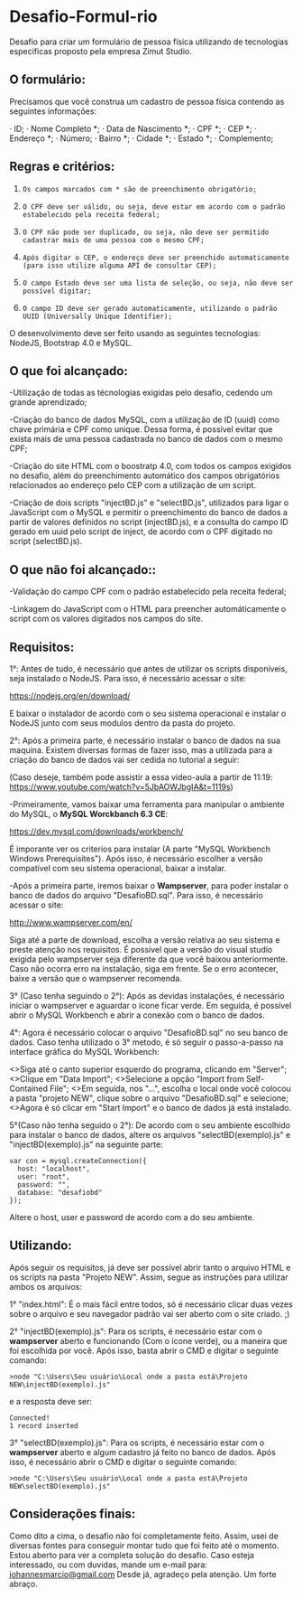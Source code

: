 # Desafio-Formul-rio

Desafio para criar um formulário de pessoa física utilizando de tecnologias especificas proposto pela empresa Zimut Studio.

## O formulário:
Precisamos que você construa um cadastro de pessoa física contendo as seguintes informações:

·      ID;
·      Nome Completo *;
·      Data de Nascimento *;
·      CPF *;
·      CEP *;
·      Endereço *;
·      Número;
·      Bairro *;
·      Cidade *;
·      Estado *;
·      Complemento;

## Regras e critérios:

1.     Os campos marcados com * são de preenchimento obrigatório;
2.     O CPF deve ser válido, ou seja, deve estar em acordo com o padrão estabelecido pela receita federal;
3.     O CPF não pode ser duplicado, ou seja, não deve ser permitido cadastrar mais de uma pessoa com o mesmo CPF;
4.     Após digitar o CEP, o endereço deve ser preenchido automaticamente (para isso utilize alguma API de consultar CEP);
5.     O campo Estado deve ser uma lista de seleção, ou seja, não deve ser possível digitar;
6.     O campo ID deve ser gerado automaticamente, utilizando o padrão UUID (Universally Unique Identifier);

O desenvolvimento deve ser feito usando as seguintes tecnologias: NodeJS, Bootstrap 4.0 e MySQL.

## O que foi alcançado:

-Utilização de todas as técnologias exigidas pelo desafio, cedendo um grande aprendizado;

-Criação do banco de dados MySQL, com a utilização de ID (uuid) como chave primária e CPF como unique. Dessa forma, é possível evitar que exista mais de uma pessoa cadastrada no banco de dados com o mesmo CPF;

-Criação do site HTML com o boostratp 4.0, com todos os campos exigidos no desafio, além do preenchimento automático dos campos obrigatórios relacionados ao endereço pelo CEP com a utilização de um script.

-Criação de dois scripts "injectBD.js" e "selectBD.js", utilizados para ligar o JavaScript com o MySQL e permitir o preenchimento do banco de dados a partir de valores definidos no script (injectBD.js), e a consulta do campo ID gerado em uuid pelo script de inject, de acordo com o CPF digitado no script (selectBD.js).

## O que **não** foi alcançado::

-Validação do campo CPF com o padrão estabelecido pela receita federal;

-Linkagem do JavaScript com o HTML para preencher automáticamente o script com os valores digitados nos campos do site.

## Requisitos:
1°: Antes de tudo, é necessário que antes de utilizar os scripts disponíveis, seja instalado o NodeJS. Para isso, é necessário acessar o site: 

https://nodejs.org/en/download/

E baixar o instalador de acordo com o seu sistema operacional e instalar o NodeJS junto com seus modulos dentro da pasta do projeto.

2°: Após a primeira parte, é necessário instalar o banco de dados na sua maquina. Existem diversas formas de fazer isso, mas a utilizada para a criação do banco de dados vai ser cedida no tutorial a seguir:

(Caso deseje, também pode assistir a essa vídeo-aula a partir de 11:19: https://www.youtube.com/watch?v=5JbAOWJbgIA&t=1119s)

-Primeiramente, vamos baixar uma ferramenta para manipular o ambiente do MySQL, o **MySQL Worckbanch 6.3 CE**:

https://dev.mysql.com/downloads/workbench/

É imporante ver os criterios para instalar (A parte "MySQL Workbench Windows Prerequisites"). Após isso, é necessário escolher a versão compatível com seu sistema operacional, baixar a instalar.

-Após a primeira parte, iremos baixar o **Wampserver**, para poder instalar o banco de dados do arquivo "DesafioBD.sql". Para isso, é necessário acessar o site:

http://www.wampserver.com/en/

Siga até a parte de download, escolha a versão relativa ao seu sistema e preste atenção nos requisitos. É possível que a versão do visual studio exigida pelo wampserver seja diferente da que você baixou anteriormente. Caso não ocorra erro na instalação, siga em frente. Se o erro acontecer, baixe a versão que o wampserver recomenda.

3° (Caso tenha seguindo o 2°): Após as devidas instalações, é necessário iniciar o wampserver e aguardar o ícone ficar verde. Em seguida, é possível abrir o MySQL Workbench e abrir a conexão com o banco de dados.

4°: Agora é necessário colocar o arquivo "DesafioBD.sql" no seu banco de dados. Caso tenha utilizado o 3° metodo, é só seguir o passo-a-passo na interface gráfica do MySQL Workbench:

<>Siga até o canto superior esquerdo do programa, clicando em "Server";
<>Clique em "Data Import";
<>Selecione a opção "Import from Self-Contained File";
<>Em seguida, nos "...", escolha o local onde você colocou a pasta "projeto NEW", clique sobre o arquivo "DesafioBD.sql" e selecione;
<>Agora é só clicar em "Start Import" e o banco de dados já está instalado.

5°(Caso não tenha seguido o 2°): De acordo com o seu ambiente escolhido para instalar o banco de dados, altere os arquivos "selectBD(exemplo).js" e "injectBD(exemplo).js" na seguinte parte:

```
var con = mysql.createConnection({
  host: "localhost",
  user: "root",
  password: "",
  database: "desafiobd"
});
```
Altere o host, user e password de acordo com a do seu ambiente.

## Utilizando:

Após seguir os requisitos, já deve ser possível abrir tanto o arquivo HTML e os scripts na pasta "Projeto NEW". Assim, segue as instruções para utilizar ambos os arquivos:

1° "index.html": É o mais fácil entre todos, só é necessário clicar duas vezes sobre o arquivo e seu navegador padrão vai ser aberto com o site criado. ;)

2° "injectBD(exemplo).js": Para os scripts, é necessário estar com o **wampserver** aberto e funcionando (Com o ícone verde), ou a maneira que foi escolhida por você. Após isso, basta abrir o CMD e digitar o seguinte comando:

```
>node "C:\Users\Seu usuário\Local onde a pasta está\Projeto NEW\injectBD(exemplo).js"
```
e a resposta deve ser:

```
Connected!
1 record inserted
```
3° "selectBD(exemplo).js": Para os scripts, é necessário estar com o **wampserver** aberto e algum cadastro já feito no banco de dados. Após isso, é necessário abrir o CMD e digitar o seguinte comando:

```
>node "C:\Users\Seu usuário\Local onde a pasta está\Projeto NEW\selectBD(exemplo).js"
```

## Considerações finais:

Como dito a cima, o desafio não foi completamente feito. Assim, usei de diversas fontes para conseguir montar tudo que foi feito até o momento. Estou aberto para ver a completa solução do desafio. Caso esteja interessado, ou com duvidas, mande um e-mail para: johannesmarcio@gmail.com
Desde já, agradeço pela atenção. Um forte abraço.
